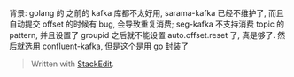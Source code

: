 背景: 
golang 的 之前的 kafka 库都不太好用, sarama-kafka 已经不维护了, 而且自动提交 offset 的时候有 bug, 会导致重复消费; seg-kafka 不支持消费 topic 的 pattern, 并且设置了 groupid 之后就不能设置 auto.offset.reset 了, 真是够了. 然后就选用 confluent-kafka, 但是这个是用 go 封装了 


> Written with [StackEdit](https://stackedit.io/).
<!--stackedit_data:
eyJoaXN0b3J5IjpbMjUzNzc3ODAxLC0xMzc1NTQzNjc1XX0=
-->